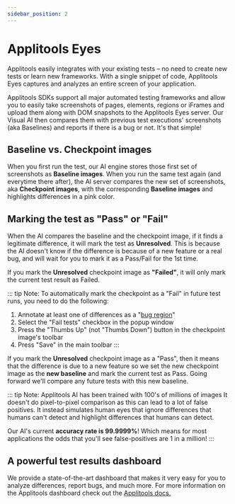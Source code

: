 ```yaml
---
sidebar_position: 2
---
```


# Applitools Eyes

Applitools easily integrates with your existing tests – no need to create new tests or learn new frameworks. With a single snippet of code, Applitools Eyes captures and analyzes an entire screen of your application.

Applitools SDKs support all major automated testing frameworks and allow you  to easily take screenshots of pages, elements, regions or iFrames and upload them along with DOM snapshots to the Applitools Eyes server. Our Visual AI then compares them with previous test executions' screenshots (aka Baselines) and reports if there is a bug or not. It's that simple!

## Baseline vs. Checkpoint images

When you first run the test, our AI engine stores those first set of screenshots as **Baseline images**. When you run the same test again (and everytime there after), the AI server compares the new set of screenshots, aka **Checkpoint images**, with the corresponding **Baseline images** and highlights differences in a pink color.


## Marking the test as "Pass" or "Fail"

When the AI compares the baseline and the checkpoint image, if it finds a legitimate difference, it will mark the test as **Unresolved**. This is because the AI doesn't know if the difference is because of a new feature or a real bug, and will wait for you to mark it as a Pass/Fail for the 1st time.

If you mark the **Unresolved** checkpoint image as <strong>"Failed"</strong>, it will only mark the current test result as Failed.



::: tip Note: To automatically mark the checkpoint as a "Fail" in future test runs, you need to do the following:
  1. Annotate at least one of differences as a "<a href="https://help.applitools.com/hc/en-us/articles/360007188391-Bug-Region-Collaboration-feature-" target="_blank">bug region</a>"
  2. Select the "Fail tests" checkbox in the popup window
  3. Press the "Thumbs Up" (not "Thumbs Down") button in the checkpoint image's toolbar
  4. Press "Save" in the main toolbar
:::

If you mark the **Unresolved** checkpoint image as a "Pass", then it means that the difference is due to a new feature so we set the new checkpoint image as the **new baseline** and mark the current test as Pass. Going forward we'll compare any future tests with this new baseline.



::: tip Note: Applitools AI has been trained with 100's of millions of images
It doesn't do pixel-to-pixel comparison as this can lead to a lot of false positives. It instead simulates human eyes that ignore differences that humans can't detect and highlight differences that humans can detect.

Our AI's current **accuracy rate is 99.9999%**! Which means for most applications the odds that you'll see false-positives are 1 in a million!
:::

## A powerful test results dashboard
We provide a state-of-the-art dashboard that makes it very easy for you to analyze differences, report bugs, and much more. For more information on the Applitools dashboard check out the [Applitools docs.](https://applitools.com/docs/)


